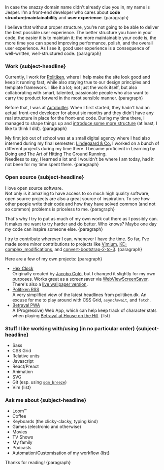 In case the snazzy domain name didn't already clue you in, my name is Jesper. I'm a front-end developer who cares about **code structure/maintainability** and **user experience**. {paragraph}

I believe that without proper structure, you're not going to be able to deliver the best possible user experience. The better structure you have in your code, the easier it is to maintain it; the more maintainable your code is, the more time you can spend improving performance, polish, and the overall user experience. As I see it, good user experience is a consequence of well-written, well-structured code. {paragraph}

### Work {subject-headline}

Currently, I work for [Politiken](//pol.dk), where I help make the site look good and keep it running fast, while also staying true to our design principles and template framework. I like it a lot; not just the work itself, but also collaborating with smart, talented, passionate people who also want to carry the product forward in the most sensible manner. {paragraph}

Before that, I was at [Autobutler](//autobutler.dk). When I first started, they hadn't had an actual front-end developer for about six months and they didn't have any real structure in place for the front-end code. During my time there, I managed to shape things up and [introduce some more structure](//autobutler.dk/design)
(at least, I like to think I did). {paragraph}

My first job out of school was at a small digital agency where I had also interned during my final semester: [Lindegaard & Co.](//lindegaard.dk)
I worked on a bunch of different projects during my time there. I became proficient in Learning by Doing and The Art of Hitting The Ground Running.  
Needless to say, I learned a lot and I wouldn't be where I am today, had it not been for my time spent there. {paragraph}

### Open source {subject-headline}

I love open source software.  
Not only is it amazing to have access to so much high quality software; open source projects are also a great source of inspiration. To see how other people write their code and how they have solved common (and not so common) problems is priceless to me. {paragraph}

That's why I try to put as much of my own work out there as I possibly can. It makes me want to try harder and do better. Who knows? Maybe one day my code can inspire someone else. {paragraph}

I try to contribute wherever I can, whenever I have the time. So far, I've made some minor contributions to projects like [Vimium](//github.com/philc/vimium), [KE-complex_modifications](//github.com/pqrs-org/KE-complex_modifications), and [convert-bootstrap-2-to-3](//github.com/natecavanaugh/convert-bootstrap-2-to-3). {paragraph}

Here are a few of my own projects: {paragraph}

* [Hex Clock](//github.com/bingocaller/hex-clock)  
Originally created by [Jacobo Colò](//jacopocolo.com/hexclock/), but I changed it slightly for my own purposes. Works great as a screensaver via [WebViewScreenSaver](//github.com/liquidx/webviewscreensaver). There's also a [live wallpaper version](//github.com/bingocaller/hex_clock_wallpaper).
* [Politiken RSS](//github.com/bingocaller/pol-rss)  
A very simplified view of the latest headlines from politiken.dk. An excuse for me to play around with CSS Grid, `async`/`await`, and `fetch`.
* [Betrayal PWA](//github.com/bingocaller/betrayal-pwa)  
A (Progressive) Web App, which can help keep track of character stats when playing [Betrayal at House on the Hill](//en.wikipedia.org/wiki/Betrayal_at_House_on_the_Hill).
{list}

### Stuff I like working with/using (in no particular order) {subject-headline}

* Sass
* CSS Grid
* Relative units
* Javascript
* React/Preact
* Animation
* SVG
* Git (esp. using [`scm_breeze`](//github.com/scmbreeze/scm_breeze))
* Vim
{list}

### Ask me about {subject-headline}

* Loom™
* Coffee
* Keyboards (the clicky-clacky, typing kind)
* Games (electronic and otherwise)
* Movies
* TV Shows
* My family
* Podcasts
* Automation/&shy;Customisation of my workflow
{list}

Thanks for reading! {paragraph}
